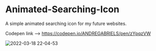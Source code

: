 # Animated-Searching-Icon
A simple animated searching icon for my future websites. 

Codepen link --> https://codepen.io/ANDREGABRIELS/pen/zYpqzVW

![2022-03-18 22-04-53](https://user-images.githubusercontent.com/60861872/159100873-521ede1a-39ca-4d14-b577-9fea95b9c91a.gif)
